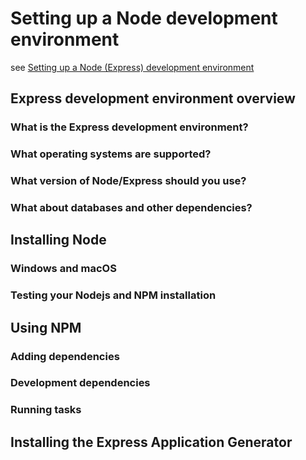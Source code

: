 # Setting up a Node development environment

see [Setting up a Node (Express) development environment](https://developer.mozilla.org/en-US/docs/Learn/Server-side/Express_Nodejs/development_environment)

## Express development environment overview

### What is the Express development environment?

### What operating systems are supported?

### What version of Node/Express should you use?

### What about databases and other dependencies?

## Installing Node

### Windows and macOS

### Testing your Nodejs and NPM installation

## Using NPM

### Adding dependencies

### Development dependencies

### Running tasks

## Installing the Express Application Generator
